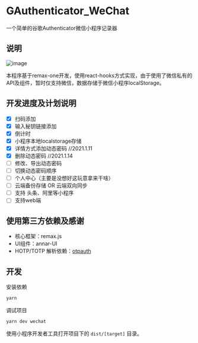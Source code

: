 # GAuthenticator_WeChat

一个简单的谷歌Authenticator微信小程序记录器

## 说明

![image](https://github.com/wlfcss/GAuthenticator_WeChat/blob/master/JIETU.jpg)

本程序基于remax-one开发，使用react-hooks方式实现，由于使用了微信私有的API及组件，暂时仅支持微信，数据存储于微信小程序localStorage。

## 开发进度及计划说明
- [x] 扫码添加
- [x] 输入秘钥链接添加  
- [x] 倒计时
- [x] 小程序本地localstorage存储
- [x] 详情方式添加动态密码 //2021.1.11
- [x] 删除动态密码 //2021.1.14
- [ ] 修改、导出动态密码
- [ ] 切换动态密码顺序
- [ ] 个人中心（主要是没想好这玩意拿来干啥）
- [ ] 云端备份存储 OR 云端双向同步
- [ ] 支持 头条、阿里等小程序
- [ ] 支持web端

## 使用第三方依赖及感谢
- 核心框架：remax.js
- UI组件：annar-UI
- HOTP/TOTP 解析依赖：[otpauth](https://github.com/hectorm/otpauth)


## 开发

安装依赖

```bash
yarn 
```

调试项目

```bash
yarn dev wechat
```

使用小程序开发者工具打开项目下的 `dist/[target]` 目录。
